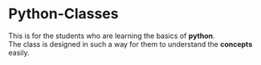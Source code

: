 # Python-Classes
This is for the students who are learning the basics of **python**.<br/>
The class is designed in such a way for them to understand the **concepts** easily.
